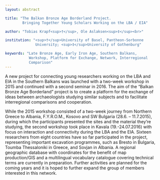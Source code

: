 ```yaml
---
layout: abstract

title: "The Balkan Bronze Age Borderland Project.
        Bringing Together Young Scholars Working on the LBA / EIA"

author: "Tobias Krapf<sup>†</sup>, Ole Aslaksen<sup>‡</sup><br>"

institution: "<sup>†</sup>University of Basel, Pantheon-Sorbonne
              University; <sup>‡</sup>University of Gothenburg"

keywords: "Late Bronze Age, Early Iron Age, Southern Balkans,
           Workshop, Platform for Exchange, Network, Interregional
           Comparison"
---
```


A new project for connecting young researchers working on the LBA and
EIA in the Southern Balkans was launched with a two-week workshop in
2015 and continued with a second seminar in 2016. The aim of the
“Balkan Bronze Age Borderland” project is to create a platform for the
exchange of ideas between archaeologists studying similar subjects and
to facilitate interregional comparisons and cooperation.

While the 2015 workshop consisted of a two-week journey from Northern
Greece to Albania, F.Y.R.O.M., Kosovo and SW Bulgaria (28.6. –
11.7.2015), during which the participants presented the sites and the
material they’re studying, the second workshop took place in Kavala
(19.-24.07.2016) with focus on interaction and connectivity during the
LBA and the EIA. Sixteen researchers from eight countries have so far
participated in the project, representing important excavation
programmes, such as Bresto in Bulgaria, Toumba Thessaloniki in Greece,
and Sovjan in Albania. A regional geographic database with coordinates
for the benefit of map production/GIS and a multilingual vocabulary
catalogue covering technical terms are currently in
preparation. Further activities are planned for the coming years and
it is hoped to further expand the group of members interested in this
network.